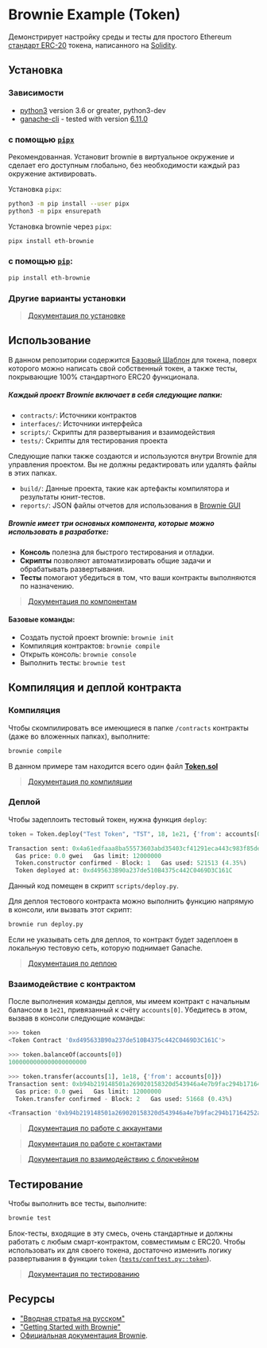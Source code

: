 # Brownie Example (Token)

Демонстрирует настройку среды и тесты для простого Ethereum [стандарт ERC-20](https://eips.ethereum.org/EIPS/eip-20) 
токена, написанного на [Solidity](https://github.com/ethereum/solidity).

## Установка

### Зависимости
* [python3](https://www.python.org/downloads/release/python-368/) version 3.6 or greater, python3-dev
* [ganache-cli](https://github.com/trufflesuite/ganache-cli) - tested with version [6.11.0](https://github.com/trufflesuite/ganache-cli/releases/tag/v6.11.0)

### с помощью  [`pipx`](https://github.com/pipxproject/pipx)

Рекомендованная. Установит brownie в виртуальное окружение и сделает его доступным
 глобально, без необходимости каждый раз окружение активировать. 

Установка `pipx`:

```bash
python3 -m pip install --user pipx
python3 -m pipx ensurepath
```

Установка brownie через `pipx`:

```bash
pipx install eth-brownie
```

### с помощью [`pip`](https://pypi.org/project/pip/):

```bash
pip install eth-brownie
```

### Другие варианты установки
> [Документация по установке](https://eth-brownie.readthedocs.io/en/stable/install.html)


## Использование

В данном репозитории содержится [Базовый Шаблон](contracts/Token.sol) для токена, поверх которого можно 
написать свой собственный токен, а также тесты, покрывающие 100% стандартного ERC20 функционала.

##### Каждый проект Brownie включает в себя следующие папки:
* `contracts/`: Источники контрактов
* `interfaces/`: Источники интерфейса
* `scripts/`: Скрипты для развертывания и взаимодействия
* `tests/`: Скрипты для тестирования проекта

Следующие папки также создаются и используются внутри Brownie для управления проектом. Вы не должны редактировать или удалять файлы в этих папках.
* `build/`: Данные проекта, такие как артефакты компилятора и результаты юнит-тестов.
* `reports/`: JSON файлы отчетов для использования в [Brownie GUI](https://eth-brownie.readthedocs.io/en/latest/gui.html)

##### Brownie имеет три основных компонента, которые можно использовать в разработке:
* **Консоль** полезна для быстрого тестирования и отладки.
* **Скрипты** позволяют автоматизировать общие задачи и обрабатывать развертывания.
* **Тесты** помогают убедиться в том, что ваши контракты выполняются по назначению.

> [Документация по компонентам](https://eth-brownie.readthedocs.io/en/stable/interaction.html)

#### Базовые команды:
* Создать пустой проект brownie: `brownie init`
* Компиляция контрактов: `brownie compile`
* Открыть консоль: `brownie console`
* Выполнить тесты: `brownie test`

## Компиляция и деплой контракта

### Компиляция 

Чтобы скомпилировать все имеющиеся в папке `/contracts` контракты (даже во вложенных папках), выполните:
```bash
brownie compile
```

В данном примере там находится всего один файл [**Token.sol**](contracts/Token.sol)

> [Документация по компиляции](https://eth-brownie.readthedocs.io/en/stable/compile.html)

### Деплой

Чтобы задеплоить тестовый токен, нужна функция `deploy`:

```python
token = Token.deploy("Test Token", "TST", 18, 1e21, {'from': accounts[0]})

Transaction sent: 0x4a61edfaaa8ba55573603abd35403cf41291eca443c983f85de06e0b119da377
  Gas price: 0.0 gwei   Gas limit: 12000000
  Token.constructor confirmed - Block: 1   Gas used: 521513 (4.35%)
  Token deployed at: 0xd495633B90a237de510B4375c442C0469D3C161C
```

Данный код помещен в скрипт `scripts/deploy.py`. 

Для деплоя тестового контракта можно выполнить функцию напрямую в консоли, или вызвать этот скрипт:
```bash
brownie run deploy.py
```

Если не указывать сеть для деплоя, то контракт будет задеплоен в локальную тестовую сеть, которую поднимает 
Ganache. 

> [Документация по деплою](https://eth-brownie.readthedocs.io/en/stable/deploy.html)

### Взаимодействие с контрактом 

После выполнения команды деплоя, мы имеем контракт с начальным балансом в `1e21`, привязанный к счёту `accounts[0]`.
Убедитесь в этом, вызвав в консоли следующие команды:

```python
>>> token
<Token Contract '0xd495633B90a237de510B4375c442C0469D3C161C'>

>>> token.balanceOf(accounts[0])
1000000000000000000000

>>> token.transfer(accounts[1], 1e18, {'from': accounts[0]})
Transaction sent: 0xb94b219148501a269020158320d543946a4e7b9fac294b17164252a13dce9534
  Gas price: 0.0 gwei   Gas limit: 12000000
  Token.transfer confirmed - Block: 2   Gas used: 51668 (0.43%)

<Transaction '0xb94b219148501a269020158320d543946a4e7b9fac294b17164252a13dce9534'>
```

> [Документация по работе с аккаунтами](https://eth-brownie.readthedocs.io/en/stable/core-accounts.html)

> [Документация по работе с контактами](https://eth-brownie.readthedocs.io/en/stable/core-contracts.html)

> [Документация по взаимодействию с блокчейном](https://eth-brownie.readthedocs.io/en/stable/core-chain.html)


## Тестирование

Чтобы выполнить все тесты, выполните:

```bash
brownie test
```

Блок-тесты, входящие в эту смесь, очень стандартные и должны работать с любым 
смарт-контрактом, совместимым с ERC20. Чтобы использовать их для своего токена, достаточно изменить логику 
развертывания в функции `token` ([`tests/conftest.py::token`](tests/conftest.py)).

> [Документация по тестированию](https://eth-brownie.readthedocs.io/en/latest/tests-pytest-intro.html)

## Ресурсы

* ["Вводная стратья на русском"](https://habr.com/ru/post/509618/)
* ["Getting Started with Brownie"](https://medium.com/@iamdefinitelyahuman/getting-started-with-brownie-part-1-9b2181f4cb99)
* [Официальная документация Brownie](https://eth-brownie.readthedocs.io/en/stable/).

